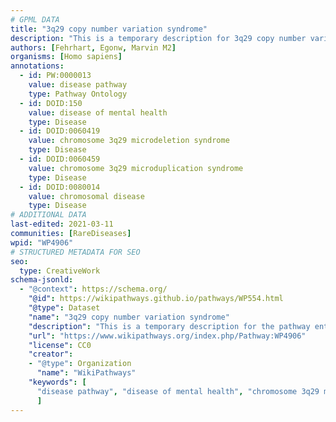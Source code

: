```yaml
---
# GPML DATA
title: "3q29 copy number variation syndrome"
description: "This is a temporary description for 3q29 copy number variation syndrome"
authors: [Fehrhart, Egonw, Marvin M2]
organisms: [Homo sapiens]
annotations:
  - id: PW:0000013
    value: disease pathway
    type: Pathway Ontology
  - id: DOID:150
    value: disease of mental health
    type: Disease
  - id: DOID:0060419
    value: chromosome 3q29 microdeletion syndrome
    type: Disease
  - id: DOID:0060459
    value: chromosome 3q29 microduplication syndrome
    type: Disease
  - id: DOID:0080014
    value: chromosomal disease
    type: Disease
# ADDITIONAL DATA
last-edited: 2021-03-11
communities: [RareDiseases]
wpid: "WP4906"
# STRUCTURED METADATA FOR SEO
seo:
  type: CreativeWork
schema-jsonld:
  - "@context": https://schema.org/
    "@id": https://wikipathways.github.io/pathways/WP554.html
    "@type": Dataset
    "name": "3q29 copy number variation syndrome"
    "description": "This is a temporary description for the pathway entitled: 3q29 copy number variation syndrome"
    "url": "https://www.wikipathways.org/index.php/Pathway:WP4906"
    "license": CC0
    "creator":
    - "@type": Organization
      "name": "WikiPathways"
    "keywords": [
      "disease pathway", "disease of mental health", "chromosome 3q29 microdeletion syndrome", "chromosome 3q29 microduplication syndrome", "chromosomal disease",
      ]
---
```

